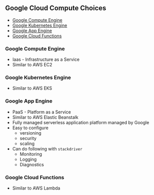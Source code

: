 ## Google Cloud Compute Choices
* [Google Compute Engine](#Google-Compute-Engine)
* [Google Kubernetes Engine](#Google-Kubernetes-Engine)
* [Google App Engine](#Google-App-Engine)
* [Google Cloud Functions](#Google-Cloud-Functions)

### Google Compute Engine
* Iaas - Infrastructure as a Service
* Similar to AWS EC2

### Google Kubernetes Engine
* Similar to AWS EKS

### Google App Engine
* PaaS - Platform as a Service
* Similar to AWS Elastic Beanstalk
* Fully managed serverless application platform managed by Google
* Easy to configure
	* versioning
	* security
	* scaling
* Can do following with `stackdriver`
	* Monitoring
	* Logging
	* Diagnostics
	
### Google Cloud Functions
* Similar to AWS Lambda